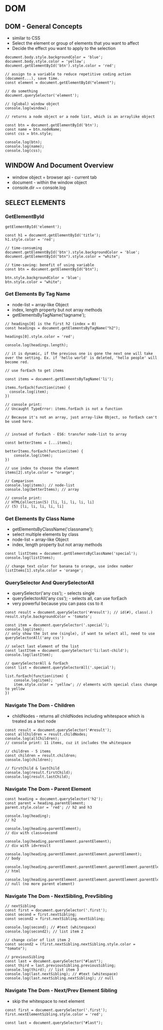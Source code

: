 # DOM

## DOM - General Concepts

- similar to CSS
- Select the element or group of elements that you want to affect
- Decide the effect you want to apply to the selection

```
document.body.style.backgroundColor = 'blue';
document.body.style.color = 'yellow';
document.getElementById('btn').style.color = 'red';

// assign to a variable to reduce repetitive coding action (document...), save time.
const element = document.getElementById("element");

// do something
document.querySelector('element');
```
```
// (global) window object
console.log(window);

// returns a node object or a node list, which is an arraylike object

const btn = document.getElementById('btn');
const name = btn.nodeName;
const css = btn.style;

console.log(btn);
console.log(name);
console.log(css);
```

## WINDOW And Document Overview​

- window object = browser api - current tab
- document - within the window object
- console.dir ~= console.log

## SELECT ELEMENTS 

### GetElementById

```
getElementById('element');

const h1 = document.getElementById('title');
h1.style.color = 'red';

// time-consuming
document.getElementById('btn').style.backgroundColor = 'blue';
document.getElementById("btn").style.color = "white";

// time-saving: benefit of using variable
const btn = document.getElementById("btn");

btn.style.backgroundColor = 'blue';
btn.style.color = "white";
```

### Get Elements By Tag Name

- node-list = array-like Object
- index, length property but not array methods
- getElementsByTagName('tagname');

```
// headings[0] is the first h2 (index = 0)
const headings = document.getElementsByTagName("h2");

headings[0].style.color = 'red';

console.log(headings.length);

// it is dynamic, if the previous one is gone the next one will take over the setting. Ex. if 'hello world' is deleted, 'hello people' will become red.
```
```
// use forEach to get items

const items = document.getElementsByTagName('li');

items.forEach(function(item) {
  console.log(item);
})

// console print:
// Uncaught TypeError: items.forEach is not a function

// Because it's not an array, just array-like Object, so forEach can't be used here.


// instead of forEach - ES6: transfer node-list to array

const betterItems = [...items];

betterItems.forEach(function(item) {
    console.log(item);
})
```
```
// use index to choose the element
items[2].style.color = "orange";
```
```
// Comparison
console.log(items); // node-list
console.log(betterItems); // array

// console print:
// HTMLCollection(5) [li, li, li, li, li]
// (5) [li, li, li, li, li]
```

### Get Elements By Class Name​

- getElementsByClassName('classname');
- select multiple elements by class
- node-list = array-like Object
- index, length property but not array methods

```
const listItems = document.getElementsByClassName('special');
console.log(listItems);

// change text color for banana to orange, use index number
listItems[1].style.color = 'orange';
```

### QuerySelector And QuerySelectorAll

- querySelector('any css'); - selects single
- querySelectorAll('any css'); - selects all, can use forEach
- very powerful because you can pass css to it

```
const result = document.querySelector('#result'); // id(#), class(.)
result.style.backgroundColor = 'tomato';

const item = document.querySelector('.special'); 
console.log(item); 
// only show the 1st one (single), if want to select all, need to use querySelectorAll('any css')
```
```
// select last element of the list
const lastItem = document.querySelector('li:last-child');
console.log(lastItem);
```
```
// querySelectorAll & forEach
const list = document.querySelectorAll('.special');

list.forEach(function(item) {
    console.log(item);
    item.style.color = 'yellow'; // elements with special class change to yellow
})
```

### Navigate The Dom - Children

- childNodes - returns all childNodes including whitespace which is treated as a text node

```
const result = document.querySelector('#result');
const allChildren = result.childNodes;
console.log(allChildren);
// console print: 11 items, cuz it includes the whitespace

// children - 5 items
const children = result.children;
console.log(children);

// firstChild & lastChild
console.log(result.firstChild);
console.log(result.lastChild);
```

### Navigate The Dom - Parent Element​

```
const heading = document.querySelector('h2');
const parent = heading.parentElement;
parent.style.color = 'red'; // h2 and h3
```
```
console.log(heading); 
// h2

console.log(heading.parentElement); 
// div with class=second

console.log(heading.parentElement.parentElement); 
// div with id=result

console.log(heading.parentElement.parentElement.parentElement); 
// body

console.log(heading.parentElement.parentElement.parentElement.parentElement); 
// html

console.log(heading.parentElement.parentElement.parentElement.parentElement.parentElement); 
// null (no more parent element)
```

### Navigate The Dom - NextSibling, PrevSibling

```
// nextSibling
const first = document.querySelector('.first');
const second = first.nextSibling;
const second2 = first.nextSibling.nextSibling;

console.log(second); // #text (whitespace)
console.log(second2); // list item 2
```
```
// change color of list item 2
const second2 = (first.nextSibling.nextSibling.style.color = "tomato");
```
```
// previousSibling
const last = document.querySelector("#last");
const third = last.previousSibling.previousSibling;
console.log(third); // list item 3
console.log(last.nextSibling); // #text (whitespace)
console.log(last.nextSibling.nextSibling); // null
```

### Navigate The Dom - Next/Prev Element Sibling

- skip the whitespace to next element

```
const first = document.querySelector('.first');
first.nextElementSibling.style.color = 'red';

const last = document.querySelector("#last");
```
